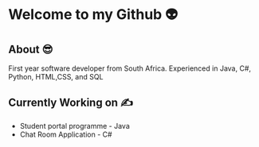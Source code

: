 # Welcome to my Github :alien:


## About :sunglasses:
 First year software developer from South Africa. Experienced in Java, C#, Python, HTML,CSS, and SQL
 
## Currently Working on ✍️
 * Student portal programme - Java
 * Chat Room Application - C#
<!--
**Aiden367/Aiden367** is a ✨ _special_ ✨ repository because its `README.md` (this file) appears on your GitHub profile.

Here are some ideas to get you started:




- 🔭 I’m currently working on ...
- 🌱 I’m currently learning ...
- 👯 I’m looking to collaborate on ...
- 🤔 I’m looking for help with ...
- 💬 Ask me about ...
- 📫 How to reach me: ...
- 😄 Pronouns: ...
- ⚡ Fun fact: ...
-->

